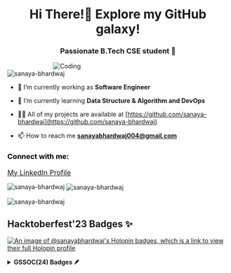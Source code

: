 <h1 align="center">Hi There!👋 Explore my GitHub galaxy!</h1>
<h3 align="center">Passionate B.Tech CSE student 🚀</h3>
<img align="right" alt="Coding" width="400" src="https://github.com/user-attachments/assets/ebb05273-d7be-47c5-bd45-4914bf505e3d">


<p align="left"> <img src="https://komarev.com/ghpvc/?username=sanaya-bhardwaj&label=Profile%20views&color=0e75b6&style=flat" alt="sanaya-bhardwaj" /> </p>

- 🔭 I’m currently working as **Software Engineer**

- 🌱 I’m currently learning **Data Structure & Algorithm and DevOps**

- 👨‍💻 All of my projects are available at [https://github.com/sanaya-bhardwaj](https://github.com/sanaya-bhardwaj)

- 📫 How to reach me **sanayabhardwaj004@gmail.com**

<h3 align="left" style="color: black;">Connect with me:</h3>
<p align="left">
<a href="https://www.linkedin.com/in/sanaya-bhardwaj-b7a253229/" target="_blank" title="Visit LinkedIn Profile" style="font-size: 16px;"> My LinkedIn Profile</a>


</p> 

<p><img align="left" src="https://github-readme-stats.vercel.app/api/top-langs?username=sanaya-bhardwaj&show_icons=true&locale=en&layout=compact" alt="sanaya-bhardwaj" /></p>

<p>&nbsp;<img align="center" src="https://github-readme-stats.vercel.app/api?username=sanaya-bhardwaj&show_icons=true&locale=en" alt="sanaya-bhardwaj" /></p>

<p><img align="center" src="https://github-readme-streak-stats.herokuapp.com/?user=sanaya-bhardwaj&" alt="sanaya-bhardwaj"  /></p>

## Hacktoberfest'23 Badges ✨
[![An image of @sanayabhardwaj's Holopin badges, which is a link to view their full Holopin profile](https://holopin.me/sanayabhardwaj)](https://holopin.io/@sanayabhardwaj)

<details>	
 <summary><b>GSSOC(24) Badges 🪶</b></summary><br>
<div style='display:flex; align-items:center; gap: 10px;' align='center'><a href="https://gssoc.girlscript.tech/leaderboard">
<img src="https://raw.githubusercontent.com/GSSoC24/Postman-Challenge/main/docs/assets/Postman%20White.png" width="100px" height="100px" />
  <img src="https://raw.githubusercontent.com/GSSoC24/Postman-Challenge/main/docs/assets/1.png" width="100px" height="100px" />
  <img src="https://raw.githubusercontent.com/GSSoC24/Postman-Challenge/main/docs/assets/2.png" width="100px" height="100px" />
  <img src="https://raw.githubusercontent.com/GSSoC24/Postman-Challenge/main/docs/assets/3.png" width="100px" height="100px" />
  <img src="https://raw.githubusercontent.com/GSSoC24/Postman-Challenge/main/docs/assets/4.png" width="100px" height="100px" />
  <img src="https://raw.githubusercontent.com/GSSoC24/Postman-Challenge/main/docs/assets/5.png" width="100px" height="100px" />
  <img src="https://raw.githubusercontent.com/GSSoC24/Postman-Challenge/main/docs/assets/6.png" width="105px" height="105px" />
  <img src="https://raw.githubusercontent.com/GSSoC24/Postman-Challenge/main/docs/assets/7.png" width="100px" height="100px" />
  <img src="https://raw.githubusercontent.com/GSSoC24/Postman-Challenge/main/docs/assets/8.png" width="100px" height="100px" />
  <img src="https://raw.githubusercontent.com/GSSoC24/Contributor/refs/heads/main/assets/Code%20Luminary.png" width="105px" height="105px" />
  <img src="https://raw.githubusercontent.com/GSSoC24/Contributor/refs/heads/main/assets/Git%20Explorer.png" width="100px" height="100px" />
  <img src="https://raw.githubusercontent.com/GSSoC24/Contributor/refs/heads/main/assets/Pull%20Expert.png" width="100px" height="100px" /></a>
</div>
</details>


